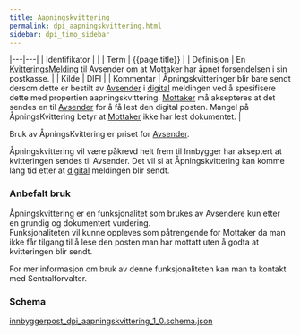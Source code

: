 ```yaml
---
title: Aapningskvittering
permalink: dpi_aapningskvittering.html
sidebar: dpi_timo_sidebar
---
```


<!-- ![](/images/dpi/underarbeide.png)  -->

|---|---|
| Identifikator | |
| Term          | {{page.title}} |
| Definisjon    | En [KvitteringsMelding](dpi_kvitteringer.html) til Avsender om at Mottaker har åpnet forsendelsen i sin postkasse. |
| Kilde         | DIFI |
| Kommentar     | Åpningskvitteringer blir bare sendt dersom dette er bestilt av [Avsender](sdp_aktorer.html) i [digital](dpi_digital.html) meldingen ved å spesifisere dette med propertien aapningskvittering. [Mottaker](sdp_aktorer.html) må aksepteres at det sendes en til [Avsender](sdp_aktorer.html) for å få lest den digital posten. Mangel på ÅpningsKvittering betyr at [Mottaker](sdp_aktorer.html) ikke har lest dokumentet. |

Bruk av ÅpningsKvittering er priset for [Avsender](sdp_aktorer.html).

Åpningskvittering vil være påkrevd helt frem til Innbygger har akseptert
at kvitteringen sendes til Avsender. Det vil si at Åpningskvittering kan
komme lang tid etter at [digital](dpi_digital.html) meldingen blir sendt.

### Anbefalt bruk

Åpningskvittering er en funksjonalitet som brukes av Avsendere kun etter
en grundig og dokumentert vurdering.  
Funksjonaliteten vil kunne oppleves som påtrengende for Mottaker da man
ikke får tilgang til å lese den posten man har mottatt uten å godta at
kvitteringen blir sendt.

For mer informasjon om bruk av denne funksjonaliteten kan man ta kontakt
med Sentralforvalter.

### Schema
[innbyggerpost_dpi_aapningskvittering_1_0.schema.json](schemas/dpi/innbyggerpost_dpi_aapningskvittering_1_0.schema.json)

